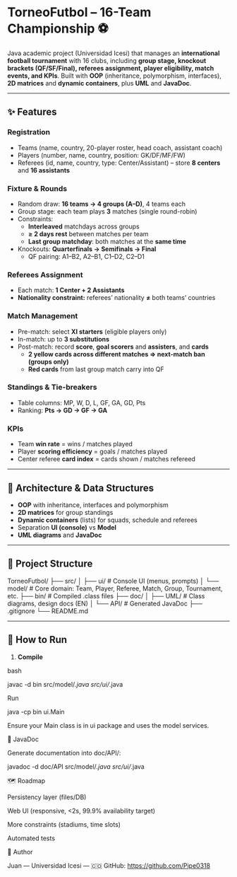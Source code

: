 # TorneoFutbol – 16-Team Championship ⚽

Java academic project (Universidad Icesi) that manages an **international football tournament** with 16 clubs, including **group stage, knockout brackets (QF/SF/Final), referees assignment, player eligibility, match events, and KPIs**. Built with **OOP** (inheritance, polymorphism, interfaces), **2D matrices** and **dynamic containers**, plus **UML** and **JavaDoc**.

---

## ✨ Features

### Registration
- Teams (name, country, 20-player roster, head coach, assistant coach)
- Players (number, name, country, position: GK/DF/MF/FW)
- Referees (id, name, country, type: Center/Assistant) – store **8 centers** and **16 assistants**

### Fixture & Rounds
- Random draw: **16 teams → 4 groups (A–D)**, 4 teams each
- Group stage: each team plays **3** matches (single round-robin)
- Constraints:
  - **Interleaved** matchdays across groups
  - **≥ 2 days rest** between matches per team
  - **Last group matchday**: both matches at the **same time**
- Knockouts: **Quarterfinals → Semifinals → Final**
  - QF pairing: A1–B2, A2–B1, C1–D2, C2–D1

### Referees Assignment
- Each match: **1 Center + 2 Assistants**
- **Nationality constraint:** referees’ nationality **≠** both teams’ countries

### Match Management
- Pre-match: select **XI starters** (eligible players only)
- In-match: up to **3 substitutions**
- Post-match: record **score**, **goal scorers** and **assisters**, and **cards**
  - **2 yellow cards across different matches ⇒ next-match ban (groups only)**
  - **Red cards** from last group match carry into QF

### Standings & Tie-breakers
- Table columns: MP, W, D, L, GF, GA, GD, Pts
- Ranking: **Pts → GD → GF → GA**

### KPIs
- Team **win rate** = wins / matches played
- Player **scoring efficiency** = goals / matches played
- Center referee **card index** = cards shown / matches refereed

---

## 🧱 Architecture & Data Structures
- **OOP** with inheritance, interfaces and polymorphism
- **2D matrices** for group standings
- **Dynamic containers** (lists) for squads, schedule and referees
- Separation **UI (console)** vs **Model**
- **UML diagrams** and **JavaDoc**

---

## 📂 Project Structure
TorneoFutbol/
├── src/
│ ├── ui/ # Console UI (menus, prompts)
│ └── model/ # Core domain: Team, Player, Referee, Match, Group, Tournament, etc.
├── bin/ # Compiled .class files
├── doc/
│ ├── UML/ # Class diagrams, design docs (EN)
│ └── API/ # Generated JavaDoc
├── .gitignore
└── README.md


---

## 🚀 How to Run

1) **Compile**

bash

javac -d bin src/model/*.java src/ui/*.java


Run

java -cp bin ui.Main


Ensure your Main class is in ui package and uses the model services.

🧪 JavaDoc

Generate documentation into doc/API/:

javadoc -d doc/API src/model/*.java src/ui/*.java

🗺️ Roadmap

 Persistency layer (files/DB)

 Web UI (responsive, <2s, 99.9% availability target)

 More constraints (stadiums, time slots)

 Automated tests

👤 Author

Juan — Universidad Icesi — 🇨🇴
GitHub: https://github.com/Pipe0318
